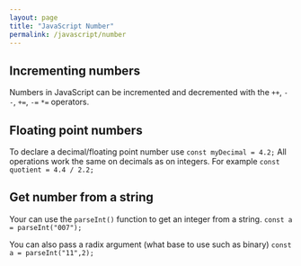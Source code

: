 ```yaml
---
layout: page
title: "JavaScript Number"
permalink: /javascript/number
---
```


## Incrementing numbers

Numbers in JavaScript can be incremented and decremented with the `++`, `--`, `+=`, `-=` `*=` operators.

## Floating point numbers

To declare a decimal/floating point number use `const myDecimal = 4.2;`  All operations work the same on decimals as on integers. For example `const quotient = 4.4 / 2.2;`

## Get number from a string

Your can use the `parseInt()` function to get an integer from a string.  `const a = parseInt("007");`

You can also pass a radix argument (what base to use such as binary) `const a = parseInt("11",2);`